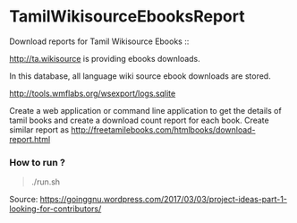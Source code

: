 # TamilWikisourceEbooksReport

Download reports for Tamil Wikisource Ebooks ::
 

http://ta.wikisource is providing ebooks downloads.

In this database, all language wiki source ebook downloads are stored.

http://tools.wmflabs.org/wsexport/logs.sqlite

Create a web application or command line application to get the details of tamil books and create a download
count report for each book.
Create similar report as http://freetamilebooks.com/htmlbooks/download-report.html


### How to run ?
> ./run.sh



Source: https://goinggnu.wordpress.com/2017/03/03/project-ideas-part-1-looking-for-contributors/




